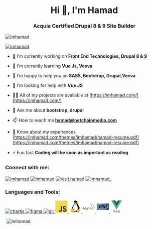 <h1 align="center">Hi 👋, I'm Hamad</h1>
<h3 align="center">Acquia Certified Drupal 8 & 9 Site Builder</h3>

<p align="left"> <a href="https://github.com/ryo-ma/github-profile-trophy"><img src="https://github-profile-trophy.vercel.app/?username=imhamad" alt="imhamad" /></a> </p>

<p align="left"> <a href="https://twitter.com/imhamad" target="blank"><img src="https://img.shields.io/twitter/follow/imhamad?logo=twitter&style=for-the-badge" alt="imhamad" /></a> </p>

- 🔭 I’m currently working on **Front End Technologies, Drupal 8 & 9**

- 🌱 I’m currently learning **Vue Js, Veeva**

- 👯 I’m happy to help you on **SASS, Bootstrap, Drupal,Veeva**

- 🤝 I’m looking for help with **Vue JS**

- 👨‍💻 All of my projects are available at [https://imhamad.com/](https://imhamad.com/)

- 💬 Ask me about **bootstrap, drupal**

- 📫 How to reach me **hamad@netchainmedia.com**

- 📄 Know about my experiences [https://imhamad.com/themes/imhamad/hamad-resume.pdf](https://imhamad.com/themes/imhamad/hamad-resume.pdf)

- ⚡ Fun fact **Coding will be soon as important as reading**

<h3 align="left">Connect with me:</h3>
<p align="left">
<a href="https://twitter.com/imhamad" target="blank"><img align="center" src="https://raw.githubusercontent.com/rahuldkjain/github-profile-readme-generator/master/src/images/icons/Social/twitter.svg" alt="imhamad" height="30" width="40" /></a>
<a href="https://linkedin.com/in/imhamad" target="blank"><img align="center" src="https://raw.githubusercontent.com/rahuldkjain/github-profile-readme-generator/master/src/images/icons/Social/linked-in-alt.svg" alt="imhamad" height="30" width="40" /></a>
<a href="https://fb.com/visit.hamad" target="blank"><img align="center" src="https://raw.githubusercontent.com/rahuldkjain/github-profile-readme-generator/master/src/images/icons/Social/facebook.svg" alt="visit.hamad" height="30" width="40" /></a>
<a href="https://instagram.com/imhamad_" target="blank"><img align="center" src="https://raw.githubusercontent.com/rahuldkjain/github-profile-readme-generator/master/src/images/icons/Social/instagram.svg" alt="imhamad_" height="30" width="40" /></a>
</p>

<h3 align="left">Languages and Tools:</h3>
<p align="left"> <a href="https://www.chartjs.org" target="_blank"> <img src="https://www.chartjs.org/media/logo-title.svg" alt="chartjs" width="40" height="40"/> </a> <a href="https://www.figma.com/" target="_blank"> <img src="https://www.vectorlogo.zone/logos/figma/figma-icon.svg" alt="figma" width="40" height="40"/> </a> <a href="https://git-scm.com/" target="_blank"> <img src="https://www.vectorlogo.zone/logos/git-scm/git-scm-icon.svg" alt="git" width="40" height="40"/> </a> <a href="https://developer.mozilla.org/en-US/docs/Web/JavaScript" target="_blank"> <img src="https://raw.githubusercontent.com/devicons/devicon/master/icons/javascript/javascript-original.svg" alt="javascript" width="40" height="40"/> </a> <a href="https://www.linux.org/" target="_blank"> <img src="https://raw.githubusercontent.com/devicons/devicon/master/icons/linux/linux-original.svg" alt="linux" width="40" height="40"/> </a> <a href="https://www.mysql.com/" target="_blank"> <img src="https://raw.githubusercontent.com/devicons/devicon/master/icons/mysql/mysql-original-wordmark.svg" alt="mysql" width="40" height="40"/> </a> <a href="https://www.php.net" target="_blank"> <img src="https://raw.githubusercontent.com/devicons/devicon/master/icons/php/php-original.svg" alt="php" width="40" height="40"/> </a> <a href="https://vuejs.org/" target="_blank"> <img src="https://raw.githubusercontent.com/devicons/devicon/master/icons/vuejs/vuejs-original-wordmark.svg" alt="vuejs" width="40" height="40"/> </a> </p>

<p>&nbsp;<img align="center" src="https://github-readme-stats.vercel.app/api?username=imhamad&show_icons=true&locale=en" alt="imhamad" /></p>

